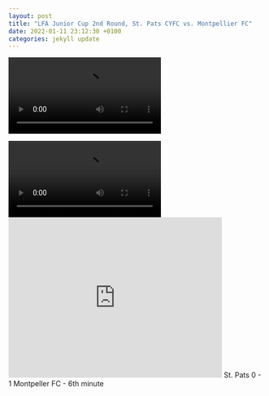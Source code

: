 ```yaml
---
layout: post
title: "LFA Junior Cup 2nd Round, St. Pats CYFC vs. Montpellier FC"
date: 2022-01-11 23:12:30 +0100
categories: jekyll update
---
```



![First Goal](https://user-images.githubusercontent.com/16000790/199359358-b20d4853-47ab-4384-a7c2-c9a8ca05714f.mov)

<video src="https://user-images.githubusercontent.com/16000790/199359358-b20d4853-47ab-4384-a7c2-c9a8ca05714f.mov" controls="controls" style="max-width: 730px;">
</video>


<iframe width="420" height="315" src="https://youtube.com/embed/JueEvgfE9gU" frameborder="0" allowfullscreen></iframe>
St. Pats 0 - 1 Montpeller FC - 6th minute
